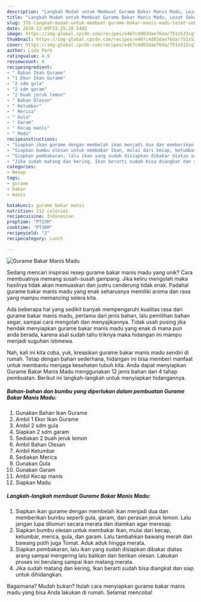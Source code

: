 ```yaml
---
description: "Langkah Mudah untuk Membuat Gurame Bakar Manis Madu, Lezat Sekali"
title: "Langkah Mudah untuk Membuat Gurame Bakar Manis Madu, Lezat Sekali"
slug: 376-langkah-mudah-untuk-membuat-gurame-bakar-manis-madu-lezat-sekali
date: 2020-12-09T22:25:20.548Z
image: https://img-global.cpcdn.com/recipes/e467c4d03dae76da/751x532cq70/gurame-bakar-manis-madu-foto-resep-utama.jpg
thumbnail: https://img-global.cpcdn.com/recipes/e467c4d03dae76da/751x532cq70/gurame-bakar-manis-madu-foto-resep-utama.jpg
cover: https://img-global.cpcdn.com/recipes/e467c4d03dae76da/751x532cq70/gurame-bakar-manis-madu-foto-resep-utama.jpg
author: Lida Park
ratingvalue: 4.9
reviewcount: 4
recipeingredient:
- " Bahan Ikan Gurame"
- "1 Ekor Ikan Gurame"
- "2 sdm gula"
- "2 sdm garam"
- "2 buah jeruk lemon"
- " Bahan Olesan"
- " Ketumbar"
- " Merica"
- " Gula"
- " Garam"
- " Kecap manis"
- " Madu"
recipeinstructions:
- "Siapkan ikan gurame dengan membelah ikan menjadi dua dan memberikan bumbu seperti gula, garam, dan perasan jeruk lemon. Lalu jangan lupa dilumuri secara merata dan diamkan agar meresap."
- "Siapkan bumbu olesan untuk membakar Ikan, mulai dari kecap, ketumbar, merica, gula, dan garam. Lalu tambahkan bawang merah dan bawang putih juga Tomat. Aduk aduk hingga merata."
- "Siapkan pembakaran, lalu ikan yang sudah disiapkan dibakar diatas arang sampai mengering lalu balikan dan berikan olesan. Lakukan proses ini berulang sampai ikan matang merata."
- "Jika sudah matang dan kering, Ikan berarti sudah bisa diangkat dan siap untuk dihidangkan."
categories:
- Resep
tags:
- gurame
- bakar
- manis

katakunci: gurame bakar manis 
nutrition: 212 calories
recipecuisine: Indonesian
preptime: "PT15M"
cooktime: "PT36M"
recipeyield: "2"
recipecategory: Lunch

---
```



![Gurame Bakar Manis Madu](https://img-global.cpcdn.com/recipes/e467c4d03dae76da/751x532cq70/gurame-bakar-manis-madu-foto-resep-utama.jpg)

Sedang mencari inspirasi resep gurame bakar manis madu yang unik? Cara membuatnya memang susah-susah gampang. Jika keliru mengolah maka hasilnya tidak akan memuaskan dan justru cenderung tidak enak. Padahal gurame bakar manis madu yang enak seharusnya memiliki aroma dan rasa yang mampu memancing selera kita.

Ada beberapa hal yang sedikit banyak mempengaruhi kualitas rasa dari gurame bakar manis madu, pertama dari jenis bahan, lalu pemilihan bahan segar, sampai cara mengolah dan menyajikannya. Tidak usah pusing jika hendak menyiapkan gurame bakar manis madu yang enak di mana pun anda berada, karena asal sudah tahu triknya maka hidangan ini mampu menjadi suguhan istimewa.




Nah, kali ini kita coba, yuk, kreasikan gurame bakar manis madu sendiri di rumah. Tetap dengan bahan sederhana, hidangan ini bisa memberi manfaat untuk membantu menjaga kesehatan tubuh kita. Anda dapat menyiapkan Gurame Bakar Manis Madu menggunakan 12 jenis bahan dan 4 tahap pembuatan. Berikut ini langkah-langkah untuk menyiapkan hidangannya.

<!--inarticleads1-->

##### Bahan-bahan dan bumbu yang diperlukan dalam pembuatan Gurame Bakar Manis Madu:

1. Gunakan  Bahan Ikan Gurame
1. Ambil 1 Ekor Ikan Gurame
1. Ambil 2 sdm gula
1. Siapkan 2 sdm garam
1. Sediakan 2 buah jeruk lemon
1. Ambil  Bahan Olesan
1. Ambil  Ketumbar
1. Sediakan  Merica
1. Gunakan  Gula
1. Gunakan  Garam
1. Ambil  Kecap manis
1. Siapkan  Madu




<!--inarticleads2-->

##### Langkah-langkah membuat Gurame Bakar Manis Madu:

1. Siapkan ikan gurame dengan membelah ikan menjadi dua dan memberikan bumbu seperti gula, garam, dan perasan jeruk lemon. Lalu jangan lupa dilumuri secara merata dan diamkan agar meresap.
1. Siapkan bumbu olesan untuk membakar Ikan, mulai dari kecap, ketumbar, merica, gula, dan garam. Lalu tambahkan bawang merah dan bawang putih juga Tomat. Aduk aduk hingga merata.
1. Siapkan pembakaran, lalu ikan yang sudah disiapkan dibakar diatas arang sampai mengering lalu balikan dan berikan olesan. Lakukan proses ini berulang sampai ikan matang merata.
1. Jika sudah matang dan kering, Ikan berarti sudah bisa diangkat dan siap untuk dihidangkan.




Bagaimana? Mudah bukan? Itulah cara menyiapkan gurame bakar manis madu yang bisa Anda lakukan di rumah. Selamat mencoba!
